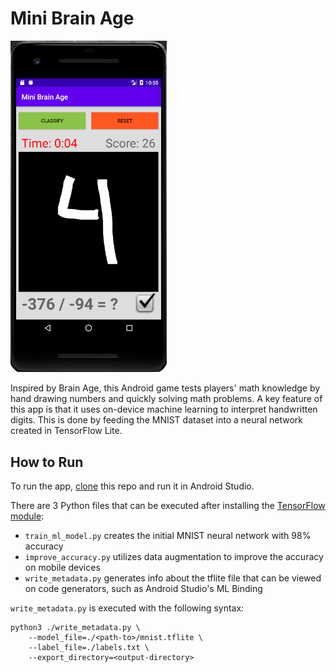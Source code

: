 # Mini Brain Age

<img src="brainage.png" alt="Mini Brain Age" width="250px">

Inspired by Brain Age, this Android game tests players' math knowledge by hand drawing numbers and quickly solving math problems. A key feature of this app is that it uses on-device machine learning to interpret handwritten digits. This is done by feeding the MNIST dataset into a neural network created in TensorFlow Lite.

## How to Run

To run the app, [clone](https://github.com/Abhiek187/MiniBrainAge.git) this repo and run it in Android Studio.

There are 3 Python files that can be executed after installing the [TensorFlow module](https://www.tensorflow.org/install/pip):

- `train_ml_model.py` creates the initial MNIST neural network with 98% accuracy
- `improve_accuracy.py` utilizes data augmentation to improve the accuracy on mobile devices
- `write_metadata.py` generates info about the tflite file that can be viewed on code generators, such as Android Studio's ML Binding

`write_metadata.py` is executed with the following syntax:
```
python3 ./write_metadata.py \
    --model_file=./<path-to>/mnist.tflite \
    --label_file=./labels.txt \
    --export_directory=<output-directory>
```
